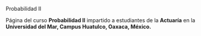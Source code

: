 Probabilidad II

Página del curso <b>Probabilidad II</b> impartido a estudiantes de la <b>Actuaría</b> en la <b>Universidad del Mar, Campus Huatulco, Oaxaca, México.</b>    

